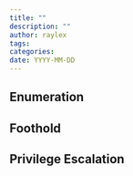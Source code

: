 ```yaml
---
title: ""
description: ""
author: raylex
tags: 
categories: 
date: YYYY-MM-DD
---
```


## Enumeration

## Foothold

## Privilege Escalation 
